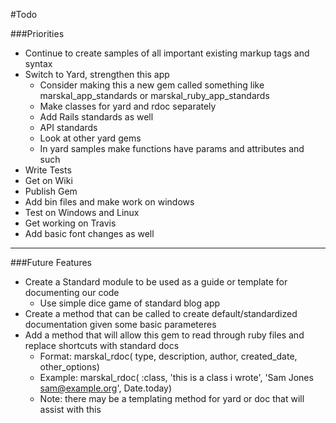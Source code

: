 #Todo

###Priorities
* Continue to create samples of all important existing markup tags and syntax
* Switch to Yard, strengthen this app
    * Consider making this a new gem called something like marskal_app_standards or marskal_ruby_app_standards
    * Make classes for yard and rdoc separately
    * Add Rails standards as well
    * API standards
    * Look at other yard gems    
    * In yard samples make functions have params and attributes and such    
* Write Tests
* Get on Wiki
* Publish Gem
* Add bin files and make work on windows
* Test on Windows and Linux
* Get working on Travis
* Add basic font changes as well

------

###Future Features
* Create a Standard module to be used as a guide or template for documenting our code
    * Use simple dice game of standard blog app
* Create a method that can be called to create default/standardized documentation given some basic parameteres
* Add a method that will allow this gem to read through ruby files and replace shortcuts with standard docs
    * Format:   marskal_rdoc( type, description, author, created_date, other_options)
    * Example:  marskal_rdoc( :class, 'this is a class i wrote', 'Sam Jones sam@example.org', Date.today)
    * Note:     there may be a templating method for yard or doc that will assist with this




